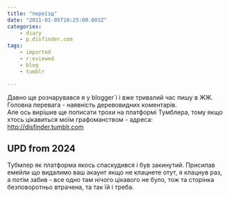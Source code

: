```yaml
---
title: "переїзд"
date: "2011-01-05T10:25:00.003Z"
categories:
    - diary
    - p.disfinder.com
tags:
    - imported
    - r:eviewed
    - blog
    - tumblr

---
```


Давно ще розчарувався я у blogger`і і вже тривалий час пишу в ЖЖ.   
Головна перевага - наявність деревовидних коментарів.  
Але ось вирішив ще пописати трохи на платформі Тумблера, тому якщо хтось цікавиться моїм графоманством - адреса: http://disfinder.tumblr.com


## UPD from 2024

Тубмлер як платформа якось спаскудився і був закинутий. Присилав емейли що видалимо ваш акаунт якщо не клацнете отут, я клацнув раз, а потім забив - все одно там нічого цікавого не було, тож та сторінка безповоротньо втрачена, та так їй і треба.